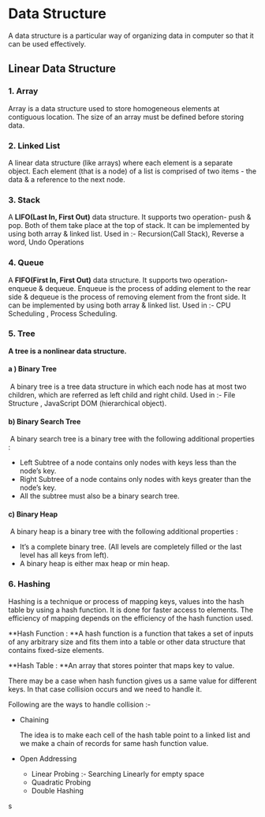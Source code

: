 # Data Structure

A data structure is a particular way of organizing data in computer so that it can be used effectively. 

## Linear Data Structure

### 1. Array 
Array is a data structure used to store homogeneous elements at contiguous location. The size of an array must be defined before storing data.

### 2. Linked List

A linear data structure (like arrays) where each element is a separate object. Each element (that is a node) of a list is comprised of two items - the data & a reference to the next node.

### 3. Stack

A **LIFO(Last In, First Out)** data structure. It supports two operation- push & pop. Both of them take place at the top of stack. It can be implemented by using both array & linked list. Used in :- Recursion(Call Stack), Reverse a word, Undo Operations

### 4. Queue

A **FIFO(First In, First Out)** data structure. It supports two operation- enqueue & dequeue. Enqueue is the process of adding element to the rear side & dequeue is the process of removing element from the front side. It can be implemented by using both array & linked list. Used in :- CPU Scheduling , Process Scheduling. 

### 5. Tree 

**A tree is a nonlinear data structure.**

#### 	a ) Binary Tree

​			A binary tree is a tree data structure in which each node has at most two children, which are referred as left child and right child. Used in :- File Structure , JavaScript DOM (hierarchical object).

#### 	b) Binary Search Tree

​			A binary search tree is a binary tree with the following additional properties : 

- Left Subtree of a node contains only nodes with keys less than the node’s key.
- Right Subtree of a node contains only nodes with keys greater than the node’s key.
- All the  subtree must also be a binary search tree.

#### 	c) Binary Heap

​		A binary heap is a binary tree with the following additional properties :

- It’s a complete binary tree. (All levels are completely filled or the last level has all keys from left).
- A binary heap is either max heap or min heap.

### 6. Hashing 

Hashing is a technique or process of mapping keys, values into the hash table by using a hash function. It is done for faster access to elements. The efficiency of mapping depends on the efficiency of the hash function used.

**Hash Function : **A hash function is a function that takes a set of inputs of any arbitrary size and fits them into a table or other data structure that contains fixed-size elements. 

**Hash Table : **An array that stores pointer that maps key to value. 

There may be a case when hash function gives us a same value for different keys. In that case collision occurs and we need to handle it. 

Following are the ways to handle collision :- 

- Chaining

  The idea is to make each cell of the hash table point to a linked list and we make a chain of records for same hash function value.

- Open Addressing

  - Linear Probing :- Searching Linearly for empty space
  - Quadratic Probing 
  - Double Hashing

s
